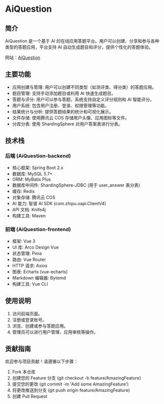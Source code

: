 # AiQuestion

## 简介

AiQuestion 是一个基于 AI 的在线应用答题平台。用户可以创建、分享和参与各种类型的答题应用，平台支持 AI
自动生成题目和评分，提供个性化的答题体验。

网站：[AiQuestion](http://110.41.130.6:8080/)

## 主要功能

* 应用创建与管理: 用户可以创建不同类型（如测评类、得分类）的答题应用。
* 题目管理: 支持手动添加题目或利用 AI 快速生成题目。
* 答题与评分: 用户可以参与答题，系统支持自定义评分规则和 AI 智能评分。
* 用户系统: 包含用户注册、登录、权限管理等功能。
* 结果统计与分析: 提供答题结果的统计和可视化展示。
* 文件存储: 使用腾讯云 COS 存储用户头像、应用图标等文件。
* 分库分表: 使用 ShardingSphere 对用户答案表进行分表。

## 技术栈

### 后端 (AiQuestion-backend)

* 核心框架: Spring Boot 2.x
* 数据库: MySQL 5.7+
* ORM: MyBatis Plus
* 数据库中间件: ShardingSphere-JDBC (用于 user_answer 表分表)
* 缓存: Redis
* 对象存储: 腾讯云 COS
* AI 能力: 智谱 AI SDK (com.zhipu.oapi.ClientV4)
* API 文档: Knife4j
* 构建工具: Maven

### 前端 (AiQuestion-frontend)

* 框架: Vue 3
* UI 库: Arco Design Vue
* 状态管理: Pinia
* 路由: Vue Router
* HTTP 请求: Axios
* 图表: Echarts (vue-echarts)
* Markdown 编辑器: Bytemd
* 构建工具: Vue CLI

## 使用说明

1. 访问前端页面。
2. 注册或登录账号。
3. 浏览、创建或参与答题应用。
4. 管理员可以进行用户管理、应用审核等操作。

## 贡献指南

欢迎参与项目贡献！请遵循以下步骤：

1. Fork 本仓库
2. 创建您的 Feature 分支 (git checkout -b feature/AmazingFeature)
3. 提交您的更改 (git commit -m 'Add some AmazingFeature')
4. 将更改推送到分支 (git push origin feature/AmazingFeature)
5. 创建 Pull Request
